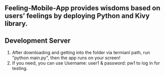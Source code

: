 ## Feeling-Mobile-App provides wisdoms based on users’ feelings by deploying Python and Kivy library.

## Development Server
1. After downloading and getting into the folder via termianl path, run "python main.py", then the app runs on your screen!
2. If you need, you can use Username: user1 & password: pw1 to log in for testing.
